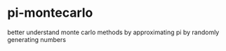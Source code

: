 # pi-montecarlo
better understand monte carlo methods by approximating pi by randomly generating numbers
